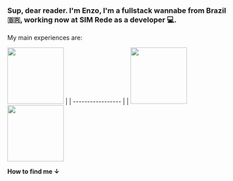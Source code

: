 ### Sup, dear reader. I'm Enzo, I'm a fullstack wannabe from Brazil 🇧🇷, working now at SIM Rede as a developer 💻.


My main experiences are:

   <img style="width: 128px; height: 128px;" src="https://cdn.jsdelivr.net/gh/devicons/devicon/icons/nodejs/nodejs-original-wordmark.svg" />
            |
            |
    -----------------
    |               |    
<img style="width: 128px; height: 128px;" src="https://cdn.jsdelivr.net/gh/devicons/devicon/icons/typescript/typescript-original.svg" /> <img style="width: 128px; height: 128px;" src="https://cdn.jsdelivr.net/gh/devicons/devicon/icons/angularjs/angularjs-plain-wordmark.svg" />
          
          


**How to find me ↓**


